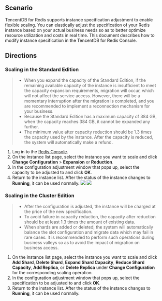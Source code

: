 ## Scenario
TencentDB for Redis supports instance specification adjustment to enable flexible scaling. You can elastically adjust the specification of your Redis instance based on your actual business needs so as to better optimize resource utilization and costs in real time. This document describes how to modify instance specification in the TencentDB for Redis Console.

## Directions
### Scaling in the Standard Edition
>
>- When you expand the capacity of the Standard Edition, if the remaining available capacity of the instance is insufficient to meet the capacity expansion requirements, migration will occur, which will not affect the service access. However, there will be a momentary interruption after the migration is completed, and you are recommended to implement a reconnection mechanism for your business.
>- Because the Standard Edition has a maximum capacity of 384 GB, when the capacity reaches 384 GB, it cannot be expanded any further.
>- The minimum value after capacity reduction should be 1.3 times the capacity used by the instance. After the capacity is reduced, the system will automatically make a refund.

1. Log in to the [Redis Console](https://console.cloud.tencent.com/redis).
1. On the instance list page, select the instance you want to scale and click **Change Configuration** > **Expansion** or **Reduction**.
2. In the configuration adjustment window that pops up, select the capacity to be adjusted to and click **OK**.
3. Return to the instance list. After the status of the instance changes to **Running**, it can be used normally.
![](https://main.qcloudimg.com/raw/1c2f2c7b845a9bf55c4f6b9324d1f632.png)
![](https://main.qcloudimg.com/raw/abbd24d0290471dbac886d1b8f2d667e.png)

### Scaling in the Cluster Edition
>
>- After the configuration is adjusted, the instance will be charged at the price of the new specification.
>- To avoid failure in capacity reduction, the capacity after reduction should be at least 1.3 times the amount of existing data.
>- When shards are added or deleted, the system will automatically balance the slot configuration and migrate data which may fail in rare cases. It is recommended to perform such operations during business valleys so as to avoid the impact of migration on business access.

1. On the instance list page, select the instance you want to scale and click **Add Shard**, **Delete Shard**, **Expand Shard Capacity**, **Reduce Shard Capacity**, **Add Replica**, or **Delete Replica** under **Change Configuration** for the corresponding scaling operation.
2. In the configuration adjustment window that pops up, select the specification to be adjusted to and click **OK**.
3. Return to the instance list. After the status of the instance changes to **Running**, it can be used normally.
